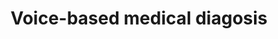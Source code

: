 ---
layout: page
title: Voice-based medical diagosis
description: Detecting upper respiratory track illness through patients voice
img: /assets/img/covid19screening.jpg
importance: 1
category: audio
---
